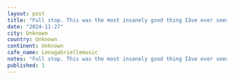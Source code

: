 ```yaml
---
layout: post
title: "Full stop. This was the most insanely good thing Iâve ever seen in any mediumâ¦ I legit feel like Iâve been run over by a freight train. I was crying in the first act and full tilt bawling in the"
date: "2024-11-27"
city: Unknown
country: Unknown
continent: Unknown
cafe_name: Lenagabriellemusic
notes: "Full stop. This was the most insanely good thing Iâve ever seen in any mediumâ¦ I legit feel like Iâve been run over by a freight train. I was crying in the first act and full tilt bawling in the third. If you get a chance, see it. Eternally grateful to @lenagabriellemusic for bringing me."
published: 1
---
```

